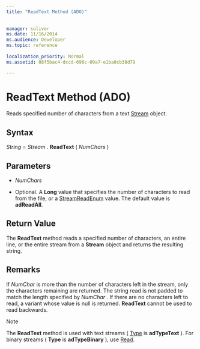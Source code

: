 ```yaml
---
title: "ReadText Method (ADO)"
 
 
manager: soliver
ms.date: 11/16/2014
ms.audience: Developer
ms.topic: reference
  
localization_priority: Normal
ms.assetid: 08f5bac4-dccd-696c-09a7-e1ba0cb38d79

---
```


# ReadText Method (ADO)

Reads specified number of characters from a text [Stream](stream-object-ado.md) object. 
  
## Syntax

 *String*  =  *Stream*  . **ReadText** (  *NumChars*  ) 
  
## Parameters

-  *NumChars* 
    
- Optional. A **Long** value that specifies the number of characters to read from the file, or a [StreamReadEnum](streamreadenum.md) value. The default value is **adReadAll**. 
    
## Return Value

The **ReadText** method reads a specified number of characters, an entire line, or the entire stream from a **Stream** object and returns the resulting string. 
  
## Remarks

If  *NumChar*  is more than the number of characters left in the stream, only the characters remaining are returned. The string read is not padded to match the length specified by  *NumChar*  . If there are no characters left to read, a variant whose value is null is returned. **ReadText** cannot be used to read backwards. 
  
> [!NOTE]
> The **ReadText** method is used with text streams ( [Type](type-property-ado-stream.md) is **adTypeText** ). For binary streams ( **Type** is **adTypeBinary** ), use [Read](read-method-ado.md). 
  

